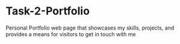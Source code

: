 # Task-2-Portfolio
Personal Portfolio web page that showcases my skills, projects, and provides a means for visitors to get in touch with me

